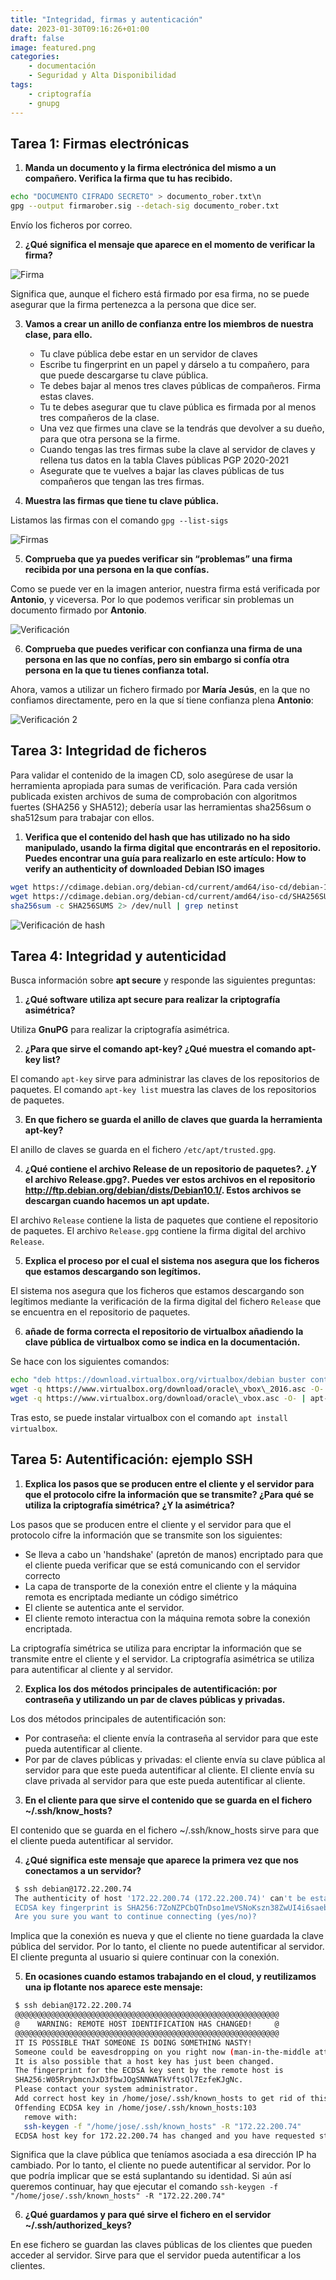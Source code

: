 ```yaml
---
title: "Integridad, firmas y autenticación"
date: 2023-01-30T09:16:26+01:00
draft: false
image: featured.png
categories:
    - documentación
    - Seguridad y Alta Disponibilidad
tags:
    - criptografía
    - gnupg
---
```


## Tarea 1: Firmas electrónicas

1. **Manda un documento y la firma electrónica del mismo a un compañero. Verifica la firma que tu has recibido.**

```bash
echo "DOCUMENTO CIFRADO SECRETO" > documento_rober.txt\n
gpg --output firmarober.sig --detach-sig documento_rober.txt
```

Envío los ficheros por correo.

2. **¿Qué significa el mensaje que aparece en el momento de verificar la firma?**

![Firma](https://i.imgur.com/dOFJJTl.png)

Significa que, aunque el fichero está firmado por esa firma, no se puede asegurar que la firma pertenezca a la persona que dice ser.

3. **Vamos a crear un anillo de confianza entre los miembros de nuestra clase, para ello.**
    * Tu clave pública debe estar en un servidor de claves
    * Escribe tu fingerprint en un papel y dárselo a tu compañero, para que puede descargarse tu clave pública.
    * Te debes bajar al menos tres claves públicas de compañeros. Firma estas claves.
    * Tu te debes asegurar que tu clave pública es firmada por al menos tres compañeros de la clase.
    * Una vez que firmes una clave se la tendrás que devolver a su dueño, para que otra persona se la firme.
    * Cuando tengas las tres firmas sube la clave al servidor de claves y rellena tus datos en la tabla Claves públicas PGP 2020-2021
    * Asegurate que te vuelves a bajar las claves públicas de tus compañeros que tengan las tres firmas.

4. **Muestra las firmas que tiene tu clave pública.**

Listamos las firmas con el comando `gpg --list-sigs`

![Firmas](https://i.imgur.com/LnWbJLH.png)

5. **Comprueba que ya puedes verificar sin “problemas” una firma recibida por una persona en la que confías.**

Como se puede ver en la imagen anterior, nuestra firma está verificada por **Antonio**, y viceversa. Por lo que podemos verificar sin problemas un documento firmado por **Antonio**.

![Verificación](https://i.imgur.com/LnLceFT.png)

6. **Comprueba que puedes verificar con confianza una firma de una persona en las que no confías, pero sin embargo si confía otra persona en la que tu tienes confianza total.**

Ahora, vamos a utilizar un fichero firmado por **María Jesús**, en la que no confiamos directamente, pero en la que sí tiene confianza plena **Antonio**:

![Verificación 2](https://i.imgur.com/dzHItTJ.png)

## Tarea 3: Integridad de ficheros

Para validar el contenido de la imagen CD, solo asegúrese de usar la herramienta apropiada para sumas de verificación. Para cada versión publicada existen archivos de suma de comprobación con algoritmos fuertes (SHA256 y SHA512); debería usar las herramientas sha256sum o sha512sum para trabajar con ellos.

1. **Verifica que el contenido del hash que has utilizado no ha sido manipulado, usando la firma digital que encontrarás en el repositorio. Puedes encontrar una guía para realizarlo en este artículo: How to verify an authenticity of downloaded Debian ISO images**

```bash
wget https://cdimage.debian.org/debian-cd/current/amd64/iso-cd/debian-11.6.0-amd64-netinst.iso
wget https://cdimage.debian.org/debian-cd/current/amd64/iso-cd/SHA256SUMS
sha256sum -c SHA256SUMS 2> /dev/null | grep netinst
```

![Verificación de hash](https://i.imgur.com/aAHo0GB.png)

## Tarea 4: Integridad y autenticidad

Busca información sobre **apt secure** y responde las siguientes preguntas:

1. **¿Qué software utiliza apt secure para realizar la criptografía asimétrica?**

Utiliza **GnuPG** para realizar la criptografía asimétrica.

2. **¿Para que sirve el comando apt-key? ¿Qué muestra el comando apt-key list?**

El comando `apt-key` sirve para administrar las claves de los repositorios de paquetes. El comando `apt-key list` muestra las claves de los repositorios de paquetes.

3. **En que fichero se guarda el anillo de claves que guarda la herramienta apt-key?**

El anillo de claves se guarda en el fichero `/etc/apt/trusted.gpg`.

4. **¿Qué contiene el archivo Release de un repositorio de paquetes?. ¿Y el archivo Release.gpg?. Puedes ver estos archivos en el repositorio http://ftp.debian.org/debian/dists/Debian10.1/. Estos archivos se descargan cuando hacemos un apt update.**

El archivo `Release` contiene la lista de paquetes que contiene el repositorio de paquetes. El archivo `Release.gpg` contiene la firma digital del archivo `Release`.

5. **Explica el proceso por el cual el sistema nos asegura que los ficheros que estamos descargando son legítimos.**

El sistema nos asegura que los ficheros que estamos descargando son legítimos mediante la verificación de la firma digital del fichero `Release` que se encuentra en el repositorio de paquetes.

6. **añade de forma correcta el repositorio de virtualbox añadiendo la clave pública de virtualbox como se indica en la documentación.**

Se hace con los siguientes comandos:

```bash
echo "deb https://download.virtualbox.org/virtualbox/debian buster contrib" >> /etc/apt/sources.list
wget -q https://www.virtualbox.org/download/oracle\_vbox\_2016.asc -O- | apt-key add -
wget -q https://www.virtualbox.org/download/oracle\_vbox.asc -O- | apt-key add -
```

Tras esto, se puede instalar virtualbox con el comando `apt install virtualbox`.

## Tarea 5: Autentificación: ejemplo SSH

1. **Explica los pasos que se producen entre el cliente y el servidor para que el protocolo cifre la información que se transmite? ¿Para qué se utiliza la criptografía simétrica? ¿Y la asimétrica?**

Los pasos que se producen entre el cliente y el servidor para que el protocolo cifre la información que se transmite son los siguientes:

* Se lleva a cabo un 'handshake' (apretón de manos) encriptado para que el cliente pueda verificar que se está comunicando con el servidor correcto
* La capa de transporte de la conexión entre el cliente y la máquina remota es encriptada mediante un código simétrico
* El cliente se autentica ante el servidor.
* El cliente remoto interactua con la máquina remota sobre la conexión encriptada.

La criptografía simétrica se utiliza para encriptar la información que se transmite entre el cliente y el servidor. La criptografía asimétrica se utiliza para autentificar al cliente y al servidor.


2. **Explica los dos métodos principales de autentificación: por contraseña y utilizando un par de claves públicas y privadas.**

Los dos métodos principales de autentificación son:

* Por contraseña: el cliente envía la contraseña al servidor para que este pueda autentificar al cliente.
* Por par de claves públicas y privadas: el cliente envía su clave pública al servidor para que este pueda autentificar al cliente. El cliente envía su clave privada al servidor para que este pueda autentificar al cliente.

3. **En el cliente para que sirve el contenido que se guarda en el fichero ~/.ssh/know_hosts?**

El contenido que se guarda en el fichero ~/.ssh/know_hosts sirve para que el cliente pueda autentificar al servidor.

4. **¿Qué significa este mensaje que aparece la primera vez que nos conectamos a un servidor?**
```bash
 $ ssh debian@172.22.200.74
 The authenticity of host '172.22.200.74 (172.22.200.74)' can't be established.
 ECDSA key fingerprint is SHA256:7ZoNZPCbQTnDso1meVSNoKszn38ZwUI4i6saebbfL4M.
 Are you sure you want to continue connecting (yes/no)? 
```

Implica que la conexión es nueva y que el cliente no tiene guardada la clave pública del servidor. Por lo tanto, el cliente no puede autentificar al servidor. El cliente pregunta al usuario si quiere continuar con la conexión.

5. **En ocasiones cuando estamos trabajando en el cloud, y reutilizamos una ip flotante nos aparece este mensaje:**
```bash
 $ ssh debian@172.22.200.74
 @@@@@@@@@@@@@@@@@@@@@@@@@@@@@@@@@@@@@@@@@@@@@@@@@@@@@@@@@@@
 @    WARNING: REMOTE HOST IDENTIFICATION HAS CHANGED!     @
 @@@@@@@@@@@@@@@@@@@@@@@@@@@@@@@@@@@@@@@@@@@@@@@@@@@@@@@@@@@
 IT IS POSSIBLE THAT SOMEONE IS DOING SOMETHING NASTY!
 Someone could be eavesdropping on you right now (man-in-the-middle attack)!
 It is also possible that a host key has just been changed.
 The fingerprint for the ECDSA key sent by the remote host is
 SHA256:W05RrybmcnJxD3fbwJOgSNNWATkVftsQl7EzfeKJgNc.
 Please contact your system administrator.
 Add correct host key in /home/jose/.ssh/known_hosts to get rid of this message.
 Offending ECDSA key in /home/jose/.ssh/known_hosts:103
   remove with:
   ssh-keygen -f "/home/jose/.ssh/known_hosts" -R "172.22.200.74"
 ECDSA host key for 172.22.200.74 has changed and you have requested strict checking.
```

Significa que la clave pública que teníamos asociada a esa dirección IP ha cambiado. Por lo tanto, el cliente no puede autentificar al servidor. Por lo que podría implicar  que se está suplantando su identidad. Si aún así queremos continuar, hay que ejecutar el comando `ssh-keygen -f "/home/jose/.ssh/known_hosts" -R "172.22.200.74"`

6. **¿Qué guardamos y para qué sirve el fichero en el servidor ~/.ssh/authorized_keys?**

En ese fichero se guardan las claves públicas de los clientes que pueden acceder al servidor. Sirve para que el servidor pueda autentificar a los clientes.